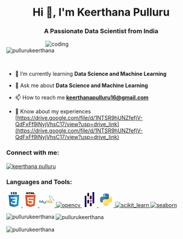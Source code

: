 <h1 align="center">Hi 👋, I'm Keerthana Pulluru</h1>
<h3 align="center">A Passionate Data Scientist from India</h3>
<img align="right" alt="coding" width="400" src="https://user-images.githubusercontent.com/74038190/221352975-94759904-aa4c-4032-a8ab-b546efb9c478.gif">
<p align="left"> <img src="https://komarev.com/ghpvc/?username=pullurukeerthana&label=Profile%20views&color=0e75b6&style=flat" alt="pullurukeerthana" /> </p>



<p align="left"> <a href="https://twitter.com/" target="blank"><img src="https://img.shields.io/twitter/follow/?logo=twitter&style=for-the-badge" alt="" /></a> </p>

- 🌱 I’m currently learning **Data Science and Machine Learning**

- 💬 Ask me about **Data Science and Machine Learning**

- 📫 How to reach me **keerthanapulluru16@gmail.com**

- 📄 Know about my experiences [https://drive.google.com/file/d/1NTSR9hUNZfefjV-QdFxFf9iNyjVhsC17/view?usp=drive_link](https://drive.google.com/file/d/1NTSR9hUNZfefjV-QdFxFf9iNyjVhsC17/view?usp=drive_link)

<h3 align="left">Connect with me:</h3>
<p align="left">
<a href="https://linkedin.com/in/keerthana pulluru" target="blank"><img align="center" src="https://raw.githubusercontent.com/rahuldkjain/github-profile-readme-generator/master/src/images/icons/Social/linked-in-alt.svg" alt="keerthana pulluru" height="30" width="40" /></a>
</p>

<h3 align="left">Languages and Tools:</h3>
<p align="left"> <a href="https://www.w3schools.com/css/" target="_blank" rel="noreferrer"> <img src="https://raw.githubusercontent.com/devicons/devicon/master/icons/css3/css3-original-wordmark.svg" alt="css3" width="40" height="40"/> </a> <a href="https://www.w3.org/html/" target="_blank" rel="noreferrer"> <img src="https://raw.githubusercontent.com/devicons/devicon/master/icons/html5/html5-original-wordmark.svg" alt="html5" width="40" height="40"/> </a> <a href="https://www.mysql.com/" target="_blank" rel="noreferrer"> <img src="https://raw.githubusercontent.com/devicons/devicon/master/icons/mysql/mysql-original-wordmark.svg" alt="mysql" width="40" height="40"/> </a> <a href="https://opencv.org/" target="_blank" rel="noreferrer"> <img src="https://www.vectorlogo.zone/logos/opencv/opencv-icon.svg" alt="opencv" width="40" height="40"/> </a> <a href="https://pandas.pydata.org/" target="_blank" rel="noreferrer"> <img src="https://raw.githubusercontent.com/devicons/devicon/2ae2a900d2f041da66e950e4d48052658d850630/icons/pandas/pandas-original.svg" alt="pandas" width="40" height="40"/> </a> <a href="https://www.python.org" target="_blank" rel="noreferrer"> <img src="https://raw.githubusercontent.com/devicons/devicon/master/icons/python/python-original.svg" alt="python" width="40" height="40"/> </a> <a href="https://scikit-learn.org/" target="_blank" rel="noreferrer"> <img src="https://upload.wikimedia.org/wikipedia/commons/0/05/Scikit_learn_logo_small.svg" alt="scikit_learn" width="40" height="40"/> </a> <a href="https://seaborn.pydata.org/" target="_blank" rel="noreferrer"> <img src="https://seaborn.pydata.org/_images/logo-mark-lightbg.svg" alt="seaborn" width="40" height="40"/> </a> </p>

<p><img align="left" src="https://github-readme-stats.vercel.app/api/top-langs?username=pullurukeerthana&show_icons=true&locale=en&layout=compact" alt="pullurukeerthana" /></p>

<p>&nbsp;<img align="center" src="https://github-readme-stats.vercel.app/api?username=pullurukeerthana&show_icons=true&locale=en" alt="pullurukeerthana" /></p>

<p><img align="center" src="https://github-readme-streak-stats.herokuapp.com/?user=pullurukeerthana&" alt="pullurukeerthana" /></p>
